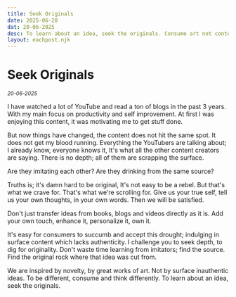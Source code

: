 ```yaml
---
title: Seek Originals
date: 2025-06-20
dat: 20-06-2025
desc: To learn about an idea, seek the originals. Consume art not content.
layout: eachpost.njk
---
```


# Seek Originals

<sup>_20-06-2025_<sup>

I have watched a lot of YouTube and read a ton of blogs in the past 3 years. With my main focus on productivity and self improvement. At first I was enjoying this content, it was motivating me to get stuff done.

But now things have changed, the content does not hit the same spot. It does not get my blood running. Everything the YouTubers are talking about; I already know, everyone knows it, It's what all the other content creators are saying. There is no depth; all of them are scrapping the surface.

Are they imitating each other? Are they drinking from the same source?

Truths is; it's damn hard to be original, It's not easy to be a rebel. But that's what we crave for. That's what we're scrolling for. Give us your true self, tell us your own thoughts, in your own words. Then we will be satisfied.

Don't just transfer ideas from books, blogs and videos directly as it is. Add your own touch, enhance it, personalize it, own it.

It's easy for consumers to succumb and accept this drought; indulging in surface content which lacks authenticity. I challenge you to seek depth, to dig for originality. Don't waste time learning from imitators; find the source. Find the original rock where that idea was cut from.

We are inspired by novelty, by great works of art. Not by surface inauthentic ideas.
To be different, consume and think differently.
To learn about an idea, seek the originals.


